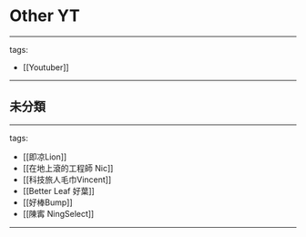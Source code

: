 # Other YT

---
tags:
  - [[Youtuber]]
---

## 未分類
---
tags:
  - [[即凉Lion]]
  - [[在地上滾的工程師 Nic]]
  - [[科技旅人毛巾Vincent]]
  - [[Better Leaf 好葉]]
  - [[好棒Bump]]
  - [[陳寗 NingSelect]]
---


